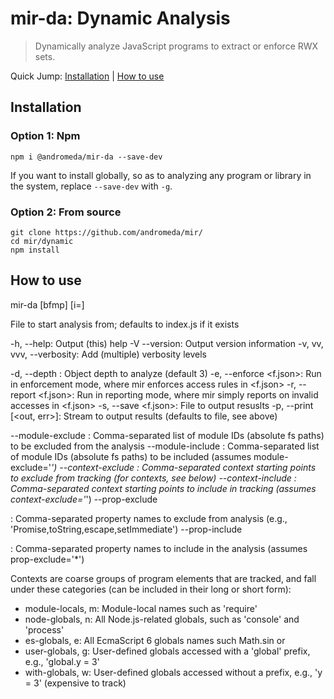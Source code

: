 # mir-da: Dynamic Analysis
>Dynamically analyze JavaScript programs to extract or enforce RWX sets.

Quick Jump: [Installation](#installation) | [How to use](#how-to-use)

## Installation

### Option 1: Npm
```Shell
npm i @andromeda/mir-da --save-dev
```

If you want to install globally, so as to analyzing any program or library in the system, replace `--save-dev` with `-g`.

### Option 2: From source
```Shell 
git clone https://github.com/andromeda/mir/
cd mir/dynamic
npm install
```

## How to use
mir-da <fl> [bfmp] [i=<tm>]

  <fl>                        File to start analysis from; defaults to index.js if it exists

  -h,   --help:               Output (this) help 
  -V    --version:            Output version information
  -v, vv, vvv, --verbosity:   Add (multiple) verbosity levels

  -d,   --depth <n>:          Object depth to analyze (default 3)
  -e,   --enforce <f.json>:   Run in enforcement mode, where mir enforces access rules in <f.json>
  -r,   --report <f.json>:    Run in reporting mode, where mir simply reports on invalid accesses in <f.json>
  -s,   --save <f.json>:      File to output resuslts
  -p,   --print [<out, err>]: Stream to output results (defaults to file, see above)

  --module-exclude <m>:       Comma-separated list of module IDs (absolute fs paths) to be excluded from the analysis
  --module-include <m>:       Comma-separated list of module IDs (absolute fs paths) to be included (assumes module-exclude='*')
  --context-exclude <c>:      Comma-separated context starting points to exclude from tracking (for contexts, see below)
  --context-include <c>:      Comma-separated context starting points to include in tracking  (assumes context-exclude='*')
  --prop-exclude <p>:         Comma-separated property names to exclude from analysis (e.g., 'Promise,toString,escape,setImmediate')
  --prop-include <p>:         Comma-separated property names to include in the  analysis (assumes prop-exclude='*')


  Contexts <c> are coarse groups of  program elements that are tracked, and fall
  under these categories (can be included in their long or short form):

  * module-locals, m:         Module-local names such as 'require'
  * node-globals, n:          All Node.js-related globals, such as 'console' and 'process'
  * es-globals, e:            All EcmaScript 6 globals names such Math.sin or 
  * user-globals, g:          User-defined globals accessed with a 'global' prefix, e.g., 'global.y = 3'
  * with-globals, w:          User-defined globals accessed without a prefix, e.g., 'y = 3' (expensive to track)

